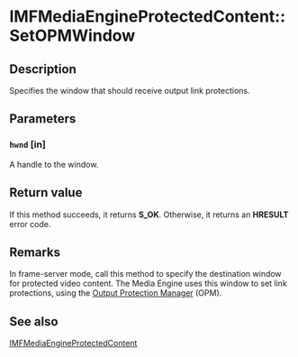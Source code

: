 # IMFMediaEngineProtectedContent::SetOPMWindow

## Description

Specifies the window that should receive output link protections.

## Parameters

### `hwnd` [in]

A handle to the window.

## Return value

If this method succeeds, it returns **S_OK**. Otherwise, it returns an **HRESULT** error code.

## Remarks

In frame-server mode, call this method to specify the destination window for protected video content. The Media Engine uses this window to set link protections, using the [Output Protection Manager](https://learn.microsoft.com/windows/desktop/medfound/output-protection-manager) (OPM).

## See also

[IMFMediaEngineProtectedContent](https://learn.microsoft.com/windows/desktop/api/mfmediaengine/nn-mfmediaengine-imfmediaengineprotectedcontent)